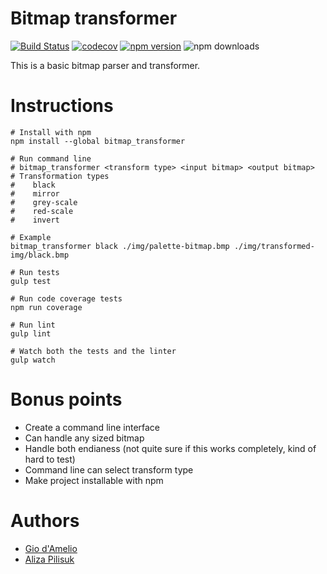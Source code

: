 # Bitmap transformer
[![Build Status](https://travis-ci.org/giodamelio/bitmap_transformer.svg?branch=master)](https://travis-ci.org/giodamelio/bitmap_transformer)
[![codecov](https://codecov.io/gh/giodamelio/bitmap_transformer/branch/master/graph/badge.svg)](https://codecov.io/gh/giodamelio/bitmap_transformer) [![npm version](https://img.shields.io/npm/v/bitmap_transformer.svg)](https://www.npmjs.com/package/bitmap_transformer) ![npm downloads](https://img.shields.io/npm/dt/bitmap_transformer.svg)

This is a basic bitmap parser and transformer.

# Instructions

    # Install with npm
    npm install --global bitmap_transformer

    # Run command line
    # bitmap_transformer <transform type> <input bitmap> <output bitmap>
    # Transformation types
    #    black
    #    mirror
    #    grey-scale
    #    red-scale
    #    invert

    # Example
    bitmap_transformer black ./img/palette-bitmap.bmp ./img/transformed-img/black.bmp

    # Run tests
    gulp test
    
    # Run code coverage tests
    npm run coverage

    # Run lint
    gulp lint

    # Watch both the tests and the linter
    gulp watch

# Bonus points

  - Create a command line interface
  - Can handle any sized bitmap
  - Handle both endianess (not quite sure if this works completely, kind of hard to test)
  - Command line can select transform type
  - Make project installable with npm

# Authors

  - [Gio d'Amelio](https://github.com/giodamelio)
  - [Aliza Pilisuk](https://github.com/aliza89p)
